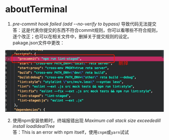 # aboutTerminal

1. *pre-commit hook failed (add --no-verify to bypass)* 导致代码无法提交   
答：这是代表你提交的东西不符合commit规则，你可以看哪些不符合规则，逐个改正；也可以在相关文件中，删掉关于提交规则的设定。  
pakage.json文件中更改：  

![示例](./imgs/ter-01.jpg) 

2. 使用npm安装依赖时，终端报错出现 *Maximum call stack size exceededill install loadIdealTree*  
答：This is an error with npm itself，使用`cnpm`或`yarn`试试
